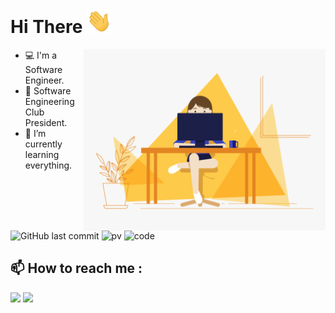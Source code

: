 

# Hi There <img src="https://raw.githubusercontent.com/ABSphreak/ABSphreak/master/gifs/Hi.gif" width="40px" />

<img align="right" height="290" src="https://raw.githubusercontent.com/Zehranursahin/Zehranursahin/main/zehra.gif" />

- 💻 I'm a Software Engineer.
- 👑 Software Engineering Club President.
- 🌱 I’m currently learning everything.

![GitHub last commit](https://img.shields.io/github/last-commit/Zehranursahin/Zehranursahin)
![pv](https://komarev.com/ghpvc/?username=Zehranursahin)
![code](https://img.shields.io/badge/code%20quality-A++-success)  

## :mailbox: How to reach me :
[<img src="https://img.icons8.com/bubbles/50/000000/gmail.png"/>](mailto:zehrasahn00@gmail.com)
[<img target="_blank" src="https://img.icons8.com/bubbles/50/000000/linkedin.png"/>](https://www.linkedin.com/in/zehra-nur-şahin-447114195/)
